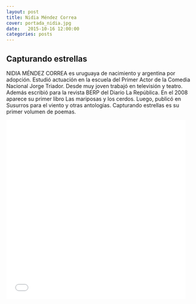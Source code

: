```yaml
---
layout: post
title: Nidia Méndez Correa
cover: portada_nidia.jpg
date:   2015-10-16 12:00:00
categories: posts
---
```


## Capturando estrellas

NIDIA MÉNDEZ CORREA es uruguaya de nacimiento y argentina por adopción. Estudió actuación en la escuela del Primer Actor de la Comedia Nacional Jorge Triador. Desde muy joven trabajó en televisión y teatro. Además escribió para la revista BERP del Diario La República.
En el 2008 aparece su primer libro Las mariposas y los cerdos. Luego, publicó en Susurros para el viento y otras antologías. Capturando estrellas es su primer volumen de poemas.


<iframe width="475" height="475" src="{{ site.baseurl }}/images/foto_nidia.jpg" frameborder="0"></iframe>


